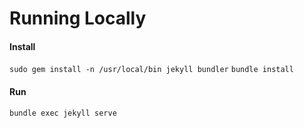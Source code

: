 # Running Locally

#### Install
`sudo gem install -n /usr/local/bin jekyll bundler`
`bundle install`

#### Run
`bundle exec jekyll serve`


